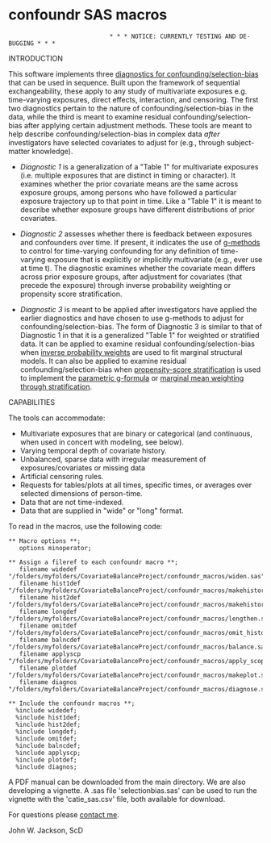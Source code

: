 # confoundr SAS macros

                                * * * NOTICE: CURRENTLY TESTING AND DE-BUGGING * * * 
  
INTRODUCTION

This software implements three [diagnostics for confounding/selection-bias](https://www.ncbi.nlm.nih.gov/pubmed/27479649) that can be used in sequence. Built upon the framework of sequential exchangeability, these apply to any study of multivariate exposures e.g. time-varying exposures, direct effects, interaction, and censoring. The first two diagnostics pertain to the nature of confounding/selection-bias in the data, while the third is meant to examine residual confounding/selection-bias after applying certain adjustment methods. These tools are meant to help describe confounding/selection-bias in complex data _after_ investigators have selected covariates to adjust for (e.g., through subject-matter knowledge).

+ *Diagnostic 1* is a generalization of a "Table 1" for multivariate exposures (i.e. multiple exposures that are distinct in timing or character). It examines whether the prior covariate means are the same across exposure groups, among persons who have followed a particular exposure trajectory up to that point in time. Like a "Table 1" it is meant to describe whether exposure groups have different distributions of prior covariates. 

+ *Diagnostic 2* assesses whether there is feedback between exposures and confounders over time. If present, it indicates the use of [g-methods](https://www.ncbi.nlm.nih.gov/pubmed/28039382) to control for time-varying confounding for any definition of time-varying exposure that is explicitly or implicitly multivariate (e.g., ever use at time t). The diagnostic examines whether the covariate mean differs across prior exposure groups, after adjustment for covariates (that precede the exposure) through inverse probability weighting or propensity score stratification.

+ *Diagnostic 3* is meant to be applied after investigators have applied the earlier diagnostics and have chosen to use g-methods to adjust for confounding/selection-bias. The form of Diagnostic 3 is similar to that of Diagnostic 1 in that it is a generalized "Table 1" for weighted or stratified data. It can be applied to examine residual confounding/selection-bias when [inverse probability weights](https://www.ncbi.nlm.nih.gov/pubmed/10955408) are used to fit marginal structural models. It can also be applied to examine residual confounding/selection-bias when [propensity-score stratification](https://www.ncbi.nlm.nih.gov/pubmed/19817741) is used to implement the [parametric g-formula](https://www.ncbi.nlm.nih.gov/pubmed/23533091) or [marginal mean weighting through stratification](https://www.ncbi.nlm.nih.gov/pubmed/21843003).

CAPABILITIES

The tools can accommodate:
* Multivariate exposures that are binary or categorical (and continuous, when used in concert with modeling, see below). 
* Varying temporal depth of covariate history.
* Unbalanced, sparse data with irregular measurement of exposures/covariates or missing data
* Artificial censoring rules.
* Requests for tables/plots at all times, specific times, or averages over selected dimensions of person-time.
* Data that are not time-indexed.
* Data that are supplied in "wide" or "long" format.

To read in the macros, use the following code:

```
** Macro options **;
   options minoperator;

** Assign a fileref to each confoundr macro **;
   filename widedef  "/folders/myfolders/CovariateBalanceProject/confoundr_macros/widen.sas";
   filename hist1def "/folders/myfolders/CovariateBalanceProject/confoundr_macros/makehistory_one.sas";
   filename hist2def "/folders/myfolders/CovariateBalanceProject/confoundr_macros/makehistory_two.sas";
   filename longdef  "/folders/myfolders/CovariateBalanceProject/confoundr_macros/lengthen.sas";
   filename omitdef  "/folders/myfolders/CovariateBalanceProject/confoundr_macros/omit_history.sas";
   filename balncdef "/folders/myfolders/CovariateBalanceProject/confoundr_macros/balance.sas";
   filename applyscp "/folders/myfolders/CovariateBalanceProject/confoundr_macros/apply_scope.sas";
   filename plotdef  "/folders/myfolders/CovariateBalanceProject/confoundr_macros/makeplot.sas";
   filename diagnos  "/folders/myfolders/CovariateBalanceProject/confoundr_macros/diagnose.sas";

** Include the confoundr macros **;
  %include widedef;
  %include hist1def;
  %include hist2def;
  %include longdef;
  %include omitdef;
  %include balncdef;
  %include applyscp;
  %include plotdef;
  %include diagnos;
```

A PDF manual can be downloaded from the main directory. We are also developing a vignette. A .sas file 'selectionbias.sas' can be used to run the vignette with the 'catie_sas.csv' file, both available for download. 

For questions please [contact me](https://www.jhsph.edu/faculty/directory/profile/3410/john-w-jackson).

John W. Jackson, ScD
